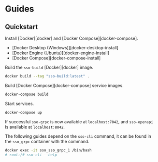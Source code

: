 # Guides

## Quickstart

Install [Docker][docker] and [Docker Compose][docker-compose].

- [Docker Desktop (Windows)][docker-desktop-install]
- [Docker Engine (Ubuntu)][docker-engine-install]
- [Docker Compose][docker-compose-install]

Build the `sso-build` [Docker][docker] image.

```bash
docker build --tag "sso-build:latest" .
```

Build [Docker Compose][docker-compose] service images.

```bash
docker-compose build
```

Start services.

```bash
docker-compose up
```

If successful `sso-grpc` is now available at `localhost:7042`, and `sso-openapi` is available at `localhost:8042`.

The following guides depend on the `sso-cli` command, it can be found in the `sso_grpc` container with the command.

```bash
docker exec -it sso_sso_grpc_1 /bin/bash
# root:/# sso-cli --help
```
